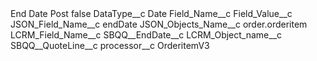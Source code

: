 <?xml version="1.0" encoding="UTF-8"?>
<CustomMetadata xmlns="http://soap.sforce.com/2006/04/metadata" xmlns:xsi="http://www.w3.org/2001/XMLSchema-instance" xmlns:xsd="http://www.w3.org/2001/XMLSchema">
    <label>End Date Post</label>
    <protected>false</protected>
    <values>
        <field>DataType__c</field>
        <value xsi:type="xsd:string">Date</value>
    </values>
    <values>
        <field>Field_Name__c</field>
        <value xsi:nil="true"/>
    </values>
    <values>
        <field>Field_Value__c</field>
        <value xsi:nil="true"/>
    </values>
    <values>
        <field>JSON_Field_Name__c</field>
        <value xsi:type="xsd:string">endDate</value>
    </values>
    <values>
        <field>JSON_Objects_Name__c</field>
        <value xsi:type="xsd:string">order.orderitem</value>
    </values>
    <values>
        <field>LCRM_Field_Name__c</field>
        <value xsi:type="xsd:string">SBQQ__EndDate__c</value>
    </values>
    <values>
        <field>LCRM_Object_name__c</field>
        <value xsi:type="xsd:string">SBQQ__QuoteLine__c</value>
    </values>
    <values>
        <field>processor__c</field>
        <value xsi:type="xsd:string">OrderitemV3</value>
    </values>
</CustomMetadata>

